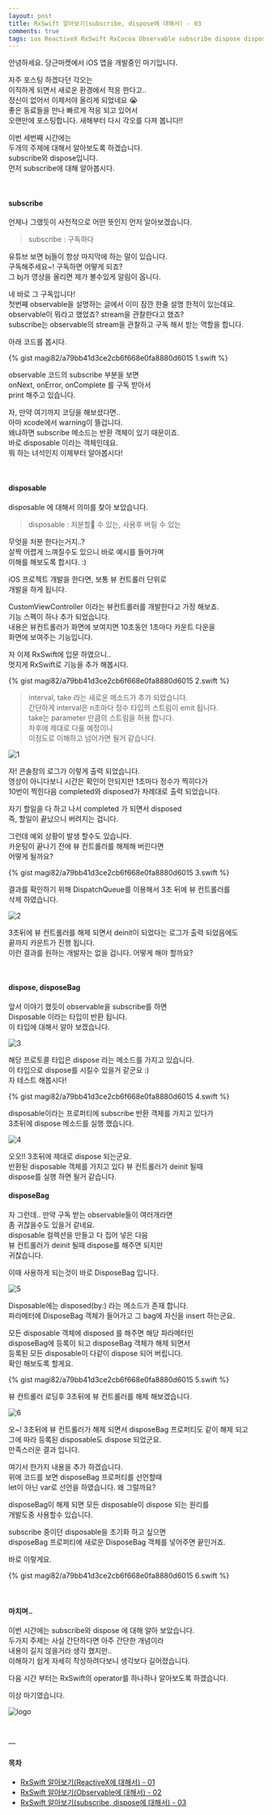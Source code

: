 ```yaml
---
layout: post
title: RxSwift 알아보기(subscribe, dispose에 대해서) - 03
comments: true
tags: ios ReactiveX RxSwift RxCocoa Observable subscribe dispose disposeBag
---
```


안녕하세요. 당근마켓에서 iOS 앱을 개발중인 마기입니다.

자주 포스팅 하겠다던 각오는<br> 
이직하게 되면서 새로운 환경에서 적응 한다고.. <br>
정신이 없어서 이제서야 올리게 되었네요 😭 <br>
좋은 동료들을 만나 빠르게 적응 되고 있어서 <br>
오랜만에 포스팅합니다.
새해부터 다시 각오를 다져 봅니다!!

이번 세번째 시간에는 <br>
두개의 주제에 대해서 알아보도록 하겠습니다. <br>
subscribe와 dispose입니다. <br>
먼저 subscribe에 대해 알아봅시다. 

<br>

#### subscribe

언제나 그랬듯이 사전적으로 어떤 뜻인지 먼저 알아보겠습니다. 

> subscribe : 구독하다

유튜브 보면 bj들이 항상 마지막에 하는 말이 있습니다.<br>
구독해주세요~! 구독하면 어떻게 되죠?<br>
그 bj가 영상을 올리면 제가 볼수있게 알림이 옵니다. 

네 바로 그 구독입니다! <br>
첫번째 observable을 설명하는 글에서 이미 잠깐 한줄 설명 한적이 있는데요. <br>
observable이 뭐라고 했었죠? stream을 관찰한다고 했죠? <br>
subscribe는 observable의 stream을 관찰하고 구독 해서 받는 역할을 합니다. 

아래 코드를 봅시다. 

{% gist magi82/a79bb41d3ce2cb6f668e0fa8880d6015 1.swift %}

observable 코드의 subscribe 부분을 보면 <br>
onNext, onError, onComplete 를 구독 받아서 <br>
print 해주고 있습니다.

자, 만약 여기까지 코딩을 해보셨다면..<br>
아마 xcode에서 warning이 뜰겁니다.<br>
왜냐하면 subscribe 메소드는 반환 객체이 있기 때문이죠.<br>
바로 disposable 이라는 객체인데요. <br>
뭐 하는 녀석인지 이제부터 알아봅시다! 

<br>

#### disposable

disposable 에 대해서 의미를 찾아 보았습니다.

> disposable : 처분할 수 있는, 사용후 버릴 수 있는

무엇을 처분 한다는거지..?<br>
살짝 어렵게 느껴질수도 있으니 바로 예시를 들어가며<br>
이해를 해보도록 합시다. :)

iOS 프로젝트 개발을 한다면, 보통 뷰 컨트롤러 단위로<br>
개발을 하게 됩니다.

CustomViewController 이라는 뷰컨트롤러를 개발한다고 가정 해보죠.<br>
기능 스펙이 하나 추가 되었습니다.<br>
내용은 뷰컨트롤러가 화면에 보여지면 10초동안 1초마다 카운트 다운을<br>
화면에 보여주는 기능입니다.

자 이제 RxSwift에 입문 하였으니..<br>
멋지게 RxSwift로 기능을 추가 해봅시다.

{% gist magi82/a79bb41d3ce2cb6f668e0fa8880d6015 2.swift %}

> interval, take 라는 새로운 메소드가 추가 되었습니다.<br>
> 간단하게 interval은 n초마다 정수 타입의 스트림이 emit 됩니다.<br>
> take는 parameter 만큼의 스트림을 허용 합니다.<br>
> 차후에 제대로 다룰 예정이니<br>
> 이정도로 이해하고 넘어가면 될거 같습니다.

![1](https://magi82.github.io/images/2019-1-20-ios-rxswift-03/1.png)

자! 콘솔창의 로그가 이렇게 출력 되었습니다.<br>
영상이 아니다보니 시간은 확인이 안되지만 1초마다 정수가 찍히다가<br>
10번이 찍힌다음 completed와 disposed가 차례대로 출력 되었습니다.

자기 할일을 다 하고 나서 completed 가 되면서 disposed<br>
즉, 할일이 끝났으니 버려지는 겁니다.

그런데 예외 상황이 발생 할수도 있습니다.<br>
카운팅이 끝나기 전에 뷰 컨트롤러를 해제해 버린다면<br>
어떻게 될까요?

{% gist magi82/a79bb41d3ce2cb6f668e0fa8880d6015 3.swift %}

결과를 확인하기 위해 DispatchQueue를 이용해서 3초 뒤에 뷰 컨트롤러를<br>
삭제 하였습니다.

![2](https://magi82.github.io/images/2019-1-20-ios-rxswift-03/2.png)

3초뒤에 뷰 컨트롤러를 해제 되면서 deinit이 되었다는 로그가 출력 되었음에도<br>
끝까지 카운트가 진행 됩니다.<br>
이런 결과를 원하는 개발자는 없을 겁니다. 어떻게 해야 할까요?

<br>

#### dispose, disposeBag

앞서 이야기 했듯이 observable을 subscribe를 하면<br>
Disposable 이라는 타입이 반환 됩니다.<br>
이 타입에 대해서 알아 보겠습니다.

![3](https://magi82.github.io/images/2019-1-20-ios-rxswift-03/3.png)

해당 프로토콜 타입은 dispose 라는 메소드를 가지고 있습니다.<br>
이 타입으로 dispose를 시킬수 있을거 같군요 :)<br>
자 테스트 해봅시다!

{% gist magi82/a79bb41d3ce2cb6f668e0fa8880d6015 4.swift %}

disposable이라는 프로퍼티에 subscribe 반환 객체를 가지고 있다가<br>
3초뒤에 dispose 메소드를 실행 했습니다.

![4](https://magi82.github.io/images/2019-1-20-ios-rxswift-03/4.png)

오오!! 3초뒤에 제대로 dispose 되는군요.<br>
반환된 disposable 객체를 가지고 있다 뷰 컨트롤러가 deinit 될때<br>
dispose를 실행 하면 될거 같습니다.

#### disposeBag

자 그런데.. 만약 구독 받는 observable들이 여러개라면<br>
좀 귀찮을수도 있을거 같네요.<br>
disposable 컬렉션을 만들고 다 집어 넣은 다음<br>
뷰 컨트롤러가 deinit 될때 dispose를 해주면 되지만<br>
귀찮습니다.

이때 사용하게 되는것이 바로 DisposeBag 입니다.

![5](https://magi82.github.io/images/2019-1-20-ios-rxswift-03/5.png)

Disposable에는 disposed(by:) 라는 메소드가 존재 합니다.<br>
파라메터에 DisposeBag 객체가 들어가고 그 bag에 자신을 insert 하는군요.

모든 disposable 객체에 disposed 를 해주면 해당 파라메터인<br>
disposeBag에 등록이 되고 disposeBag 객체가 해제 되면서<br>
등록된 모든 disposable이 다같이 dispose 되어 버립니다.<br>
확인 해보도록 할게요.

{% gist magi82/a79bb41d3ce2cb6f668e0fa8880d6015 5.swift %}

뷰 컨트롤러 로딩후 3초뒤에 뷰 컨트롤러를 해제 해보겠습니다.

![6](https://magi82.github.io/images/2019-1-20-ios-rxswift-03/6.png)

오~! 3초뒤에 뷰 컨트롤러가 해제 되면서 disposeBag 프로퍼티도 같이 해제 되고<br>
그에 따라 등록된 disposable도 dispose 되었군요.<br>
만족스러운 결과 입니다.

여기서 한가지 내용을 추가 하겠습니다.<br>
위에 코드를 보면 disposeBag 프로퍼티를 선언할때<br>
let이 아닌 var로 선언을 하였습니다. 왜 그럴까요?

disposeBag이 해제 되면 모든 disposable이 dispose 되는 원리를<br>
개발도중 사용할수 있습니다.

subscribe 중이던 disposable을 초기화 하고 싶으면<br>
disposeBag 프로퍼티에 새로운 DisposeBag 객체를 넣어주면 끝인거죠.

바로 이렇게요.

{% gist magi82/a79bb41d3ce2cb6f668e0fa8880d6015 6.swift %}

<br>

#### 마치며..

이번 시간에는 subscribe와 dispose 에 대해 알아 보았습니다.<br>
두가지 주제는 사실 간단하다면 아주 간단한 개념이라<br>
내용이 길지 않을거라 생각 했지만..<br>
이해하기 쉽게 자세히 작성하려다보니 생각보다 길어졌습니다.

다음 시간 부터는 RxSwift의 operator를 하나하나 알아보도록 하겠습니다.

이상 마기였습니다. 

![logo](https://magi82.github.io/images/magi.png)

<br> 

— 

#### 목차

- [RxSwift 알아보기(ReactiveX에 대해서) - 01](https://magi82.github.io/ios-rxswift-01/) 
- [RxSwift 알아보기(Observable에 대해서) - 02](https://magi82.github.io/ios-rxswift-02/) 
- [RxSwift 알아보기(subscribe, dispose에 대해서) - 03](https://magi82.github.io/ios-rxswift-03/) 
